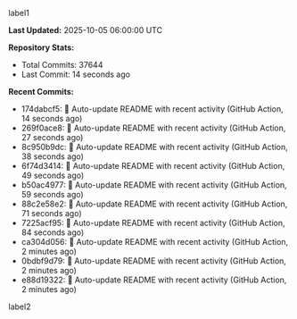 
label1 
<!-- ACTIVITY_START -->
**Last Updated:** 2025-10-05 06:00:00 UTC

**Repository Stats:**
- Total Commits: 37644
- Last Commit: 14 seconds ago

**Recent Commits:**
- 174dabcf5: 🤖 Auto-update README with recent activity (GitHub Action, 14 seconds ago)
- 269f0ace8: 🤖 Auto-update README with recent activity (GitHub Action, 27 seconds ago)
- 8c950b9dc: 🤖 Auto-update README with recent activity (GitHub Action, 38 seconds ago)
- 6f74d3414: 🤖 Auto-update README with recent activity (GitHub Action, 49 seconds ago)
- b50ac4977: 🤖 Auto-update README with recent activity (GitHub Action, 59 seconds ago)
- 88c2e58e2: 🤖 Auto-update README with recent activity (GitHub Action, 71 seconds ago)
- 7225acf95: 🤖 Auto-update README with recent activity (GitHub Action, 84 seconds ago)
- ca304d056: 🤖 Auto-update README with recent activity (GitHub Action, 2 minutes ago)
- 0bdbf9d79: 🤖 Auto-update README with recent activity (GitHub Action, 2 minutes ago)
- e88d19322: 🤖 Auto-update README with recent activity (GitHub Action, 2 minutes ago)
<!-- ACTIVITY_END -->

label2
